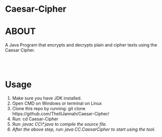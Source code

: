 # Caesar-Cipher
<h1>ABOUT</h1>
A Java Program that encrypts and decrypts plain and cipher texts using the Caesar Cipher.

<br> <br>

<h1>Usage</h1>

<ol>
  <li>Make sure you have JDK installed.
  <li>Open CMD on Windows or terminal on Linux</li>
  <li>Clone this repo by running: git clone https://github.com/ThelilJannah/Caesar-Cipher/</li>
  <li>Run: cd Caesar-Cipher</li>
  <li>Run: <em>javac CC\*.java<em> to compile the source file.</li>
  <li>After the above step, run: <em>java CC.CaesarCipher<em> to start using the tool.</li>
</ol>
